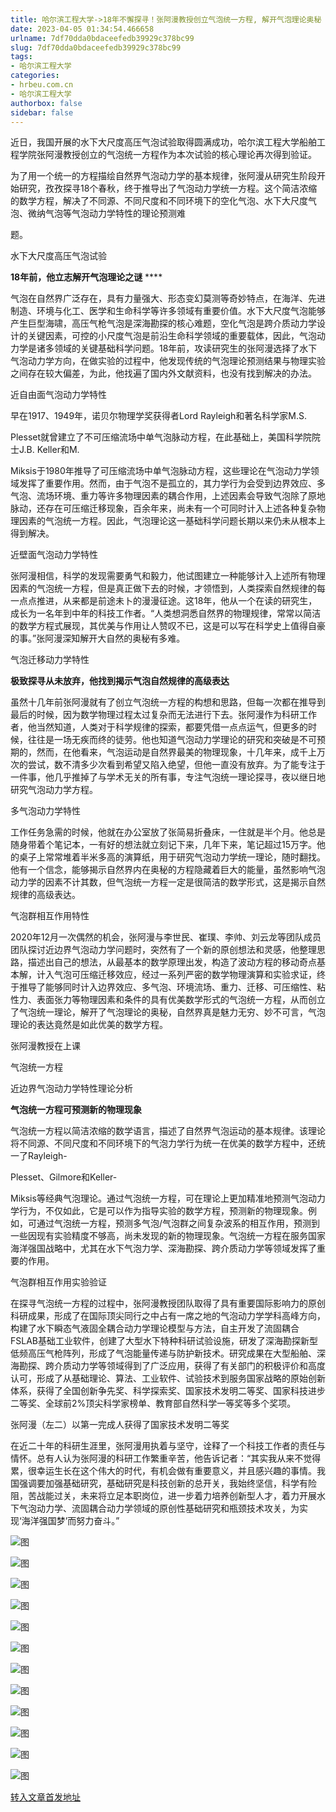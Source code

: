 ```yaml
---
title: 哈尔滨工程大学->18年不懈探寻！张阿漫教授创立气泡统一方程, 解开气泡理论奥秘 | hrbeu.com.cn
date: 2023-04-05 01:34:54.466658
urlname: 7df70dda0bdaceefedb39929c378bc99
slug: 7df70dda0bdaceefedb39929c378bc99
tags: 
- 哈尔滨工程大学
categories:
- hrbeu.com.cn
- 哈尔滨工程大学
authorbox: false
sidebar: false
---
```

近日，我国开展的水下大尺度高压气泡试验取得圆满成功，哈尔滨工程大学船舶工程学院张阿漫教授创立的气泡统一方程作为本次试验的核心理论再次得到验证。

为了用一个统一的方程描绘自然界气泡动力学的基本规律，张阿漫从研究生阶段开始研究，孜孜探寻18个春秋，终于推导出了气泡动力学统一方程。这个简洁浓缩的数学方程，解决了不同源、不同尺度和不同环境下的空化气泡、水下大尺度气泡、微纳气泡等气泡动力学特性的理论预测难
<!--more-->
题。

水下大尺度高压气泡试验

**18年前，他立志解开气泡理论之谜** ****

气泡在自然界广泛存在，具有力量强大、形态变幻莫测等奇妙特点，在海洋、先进制造、环境与化工、医学和生命科学等许多领域有重要价值。水下大尺度气泡能够产生巨型海啸，高压气枪气泡是深海勘探的核心难题，空化气泡是跨介质动力学设计的关键因素，可控的小尺度气泡是前沿生命科学领域的重要载体，因此，气泡动力学是诸多领域的关键基础科学问题。18年前，攻读研究生的张阿漫选择了水下气泡动力学方向，在做实验的过程中，他发现传统的气泡理论预测结果与物理实验之间存在较大偏差，为此，他找遍了国内外文献资料，也没有找到解决的办法。

近自由面气泡动力学特性

早在1917、1949年，诺贝尔物理学奖获得者Lord Rayleigh和著名科学家M.S.

Plesset就曾建立了不可压缩流场中单气泡脉动方程，在此基础上，美国科学院院士J.B. Keller和M.

Miksis于1980年推导了可压缩流场中单气泡脉动方程，这些理论在气泡动力学领域发挥了重要作用。然而，由于气泡不是孤立的，其力学行为会受到边界效应、多气泡、流场环境、重力等许多物理因素的耦合作用，上述因素会导致气泡除了原地脉动，还存在可压缩迁移现象，百余年来，尚未有一个可同时计入上述各种复杂物理因素的气泡统一方程。因此，气泡理论这一基础科学问题长期以来仍未从根本上得到解决。

近壁面气泡动力学特性

张阿漫相信，科学的发现需要勇气和毅力，他试图建立一种能够计入上述所有物理因素的气泡统一方程，但是真正做下去的时候，才领悟到，人类探索自然规律的每一点点推进，从来都是前途未卜的漫漫征途。这18年，他从一个在读的研究生，成长为一名年到中年的科技工作者。“人类想洞悉自然界的物理规律，常常以简洁的数学方程式展现，其优美与作用让人赞叹不已，这是可以写在科学史上值得自豪的事。”张阿漫深知解开大自然的奥秘有多难。

气泡迁移动力学特性

**极致探寻从未放弃，他找到揭示气泡自然规律的高级表达**

虽然十几年前张阿漫就有了创立气泡统一方程的构想和思路，但每一次都在推导到最后的时候，因为数学物理过程太过复杂而无法进行下去。张阿漫作为科研工作者，他当然知道，人类对于科学规律的探索，都要凭借一点点运气，但更多的时候，往往是一场无疾而终的徒劳。他也知道气泡动力学理论的研究和突破是不可预期的，然而，在他看来，气泡运动是自然界最美的物理现象，十几年来，成千上万次的尝试，数不清多少次看到希望又陷入绝望，但他一直没有放弃。为了能专注于一件事，他几乎推掉了与学术无关的所有事，专注气泡统一理论探寻，夜以继日地研究气泡动力学方程。

多气泡动力学特性

工作任务急需的时候，他就在办公室放了张简易折叠床，一住就是半个月。他总是随身带着个笔记本，一有好的想法就立刻记下来，几年下来，笔记超过15万字。他的桌子上常常堆着半米多高的演算纸，用于研究气泡动力学统一理论，随时翻找。他有一个信念，能够揭示自然界内在奥秘的方程隐藏着巨大的能量，虽然影响气泡动力学的因素不计其数，但气泡统一方程一定是很简洁的数学形式，这是揭示自然规律的高级表达。

气泡群相互作用特性

2020年12月一次偶然的机会，张阿漫与李世民、崔璞、李帅、刘云龙等团队成员团队探讨近边界气泡动力学问题时，突然有了一个新的原创想法和灵感，他整理思路，描述出自己的想法，从最基本的数学原理出发，构造了波动方程的移动奇点基本解，计入气泡可压缩迁移效应，经过一系列严密的数学物理演算和实验求证，终于推导了能够同时计入边界效应、多气泡、环境流场、重力、迁移、可压缩性、粘性力、表面张力等物理因素和条件的具有优美数学形式的气泡统一方程，从而创立了气泡统一理论，解开了气泡理论的奥秘，自然界真是魅力无穷、妙不可言，气泡理论的表达竟然是如此优美的数学方程。

张阿漫教授在上课

气泡统一方程

近边界气泡动力学特性理论分析

**气泡统一方程可预测新的物理现象**

气泡统一方程以简洁浓缩的数学语言，描述了自然界气泡运动的基本规律。该理论将不同源、不同尺度和不同环境下的气泡力学行为统一在优美的数学方程中，还统一了Rayleigh-

Plesset、Gilmore和Keller-

Miksis等经典气泡理论。通过气泡统一方程，可在理论上更加精准地预测气泡动力学行为，不仅如此，它是可以作为指导实验的数学方程，预测新的物理现象。例如，可通过气泡统一方程，预测多气泡/气泡群之间复杂波系的相互作用，预测到一些因现有实验精度不够高，尚未发现的新的物理现象。气泡统一方程在服务国家海洋强国战略中，尤其在水下气泡力学、深海勘探、跨介质动力学等领域发挥了重要的作用。

气泡群相互作用实验验证

在探寻气泡统一方程的过程中，张阿漫教授团队取得了具有重要国际影响力的原创科研成果，形成了在国际顶尖同行之中占有一席之地的气泡动力学学科高峰方向，构建了水下瞬态气液固全耦合动力学理论模型与方法，自主开发了流固耦合FSLAB基础工业软件，创建了大型水下特种科研试验设施，研发了深海勘探新型低频高压气枪阵列，形成了气泡能量传递与防护新技术。研究成果在大型船舶、深海勘探、跨介质动力学等领域得到了广泛应用，获得了有关部门的积极评价和高度认可，形成了从基础理论、算法、工业软件、试验技术到服务国家战略的原始创新体系，获得了全国创新争先奖、科学探索奖、国家技术发明二等奖、国家科技进步二等奖、全球前2%顶尖科学家榜单、教育部自然科学一等奖等多个奖项。

张阿漫（左二）以第一完成人获得了国家技术发明二等奖

在近二十年的科研生涯里，张阿漫用执着与坚守，诠释了一个科技工作者的责任与情怀。总有人认为张阿漫的科研工作繁重辛苦，他告诉记者：“其实我从来不觉得累，很幸运生长在这个伟大的时代，有机会做有重要意义，并且感兴趣的事情。我国强调要加强基础研究，基础研究是科技创新的总开关，我始终坚信，科学有险阻，苦战能过关，未来将立足本职岗位，进一步着力培养创新型人才，着力开展水下气泡动力学、流固耦合动力学领域的原创性基础研究和瓶颈技术攻关，为实现‘海洋强国梦’而努力奋斗。”

![图](http://gongxue.cn/__local/F/E6/CB/35564141E1890B1E14BA31BC16C_091EA360_A072E.png)

![图](http://gongxue.cn/__local/D/3B/B7/CAB009C9422DDD48A66EB22B2E4_BA64259E_41131.png)

![图](http://gongxue.cn/__local/E/2E/E8/E4DF65B11C314A00244F82432C9_6F04EF9A_166EC.png)

![图](http://gongxue.cn/__local/7/93/78/0543A6AE9D16E92C3932AD97BBD_B0F972DA_11879.png)

![图](http://gongxue.cn/__local/8/88/F1/0F30A33239284E9F72489C5B829_803E6411_1741D.jpg)

![图](http://gongxue.cn/__local/4/3E/72/5DDF5EAA7E0B6E4BC5A1549F0A2_6B7DB744_15E34.png)

![图](http://gongxue.cn/__local/3/B8/8C/45DF898FBB3EF1AE1D810AA123B_EC4F1BDE_16661.png)

![图](http://gongxue.cn/__local/E/83/6C/F2A641C4A938839DF75C035BE1F_9D80D653_129CB.png)

![图](http://gongxue.cn/__local/2/7A/28/9CEF06E699ECD989705CCBA1E40_DCEF0559_6F34.jpg)

![图](http://gongxue.cn/__local/8/95/77/D90BE80CA9ABBBC47F67C3EFED6_439B24FD_22B3D.png)

![图](http://gongxue.cn/__local/3/06/D4/F1A523655F37BBBA4866D1810CA_3CEF756C_99004.png)

![图](http://gongxue.cn/__local/4/B4/7C/11A80884F0C9667C781F7F084E9_5BD33357_B3FF7.png)

[转入文章首发地址](http://gongxue.cn/info/1141/75140.htm)